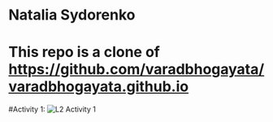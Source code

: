 # Natalia Sydorenko
# This repo is a clone of https://github.com/varadbhogayata/varadbhogayata.github.io

#Activity 1:
![L2 Activity 1](https://github.com/Krysemmalyn/Krysemmalyn.github.io/assets/99698023/d66f8318-bfc4-4aee-bf14-fc1919ce3167)

